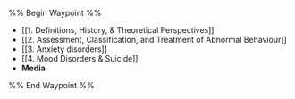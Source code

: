 %% Begin Waypoint %%
- [[1. Definitions, History, & Theoretical Perspectives]]
- [[2. Assessment, Classification, and Treatment of Abnormal Behaviour]]
- [[3. Anxiety disorders]]
- [[4. Mood Disorders & Suicide]]
- **Media**


%% End Waypoint %%
